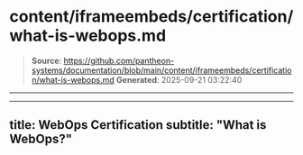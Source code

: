 # content/iframeembeds/certification/what-is-webops.md

> **Source**: https://github.com/pantheon-systems/documentation/blob/main/content/iframeembeds/certification/what-is-webops.md
> **Generated**: 2025-09-21 03:22:40

---

---
title: WebOps Certification
subtitle: "What is WebOps?"
---

<Partial file="certification-guide/what-is-webops.md" />
